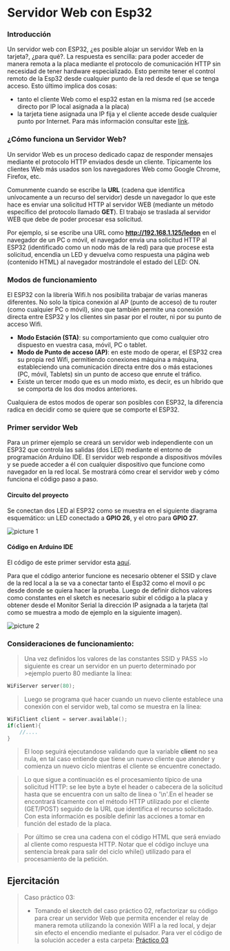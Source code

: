 # Servidor Web con Esp32

### Introducción

Un servidor web con ESP32, ¿es posible alojar un servidor Web en la tarjeta?, ¿para qué?. La respuesta es sencilla: para poder acceder de manera remota a la placa mediante el protocolo de comunicación HTTP sin necesidad de tener hardware especializado. Esto permite tener el control remoto de la Esp32 desde cualquier punto de la red desde el que se tenga acceso. Esto último implica dos cosas: 
- tanto el cliente Web como el esp32 estan en la misma red (se accede directo por IP local asignada a la placa)
- la tarjeta tiene asignada una IP fija y el cliente accede desde cualquier punto por Internet.
Para más información consultar este [link](https://es.wikipedia.org/wiki/Direcci%C3%B3n_IP).


### ¿Cómo funciona un Servidor Web? 

Un servidor Web es un proceso dedicado capaz de responder  mensajes mediante el protocolo HTTP enviados desde un cliente. Típicamente los clientes Web más usados son los navegadores Web como Google Chrome, Firefox, etc.

Comunmente cuando se escribe la **URL** (cadena que identifica unívocamente a un recurso del servidor) desde un navegador lo que este hace es enviar una solicitud HTTP al servidor WEB (mediante un método específico del protocolo llamado **GET**). El trabajo se traslada al servidor WEB que debe de poder procesar esa solicitud.

Por ejemplo, si se escribe una URL como **http://192.168.1.125/ledon** en el navegador de un PC o móvil,  el navegador envía una solicitud HTTP al ESP32 (identificado como un nodo más de la red) para que procese esta solicitud, encendia un LED y devuelva como respuesta una página web (contenido HTML) al navegador mostrándole el estado del LED: ON.

### Modos de funcionamiento

El ESP32 con la librería Wifi.h nos posibilita trabajar de varias maneras diferentes. No solo la típica conexión al AP (punto de acceso) de tu router (como cualquier PC o móvil), sino que también permite una conexión directa entre ESP32 y los clientes sin pasar por el router, ni por su punto de acceso Wifi.

- **Modo Estación (STA)**: su comportamiento que como cualquier otro dispuesto en vuestra casa, móvil, PC o tablet.
- **Modo de Punto de acceso (AP)**: en este modo de operar, el ESP32 crea su propia red Wifi, permitiendo conexiones máquina a máquina, estableciendo una comunicación directa entre dos o más estaciones (PC, móvil, Tablets) sin un punto de acceso que enrute el tráfico.
- Existe un tercer modo que es un modo mixto, es decir, es un híbrido que se comporta de los dos modos anteriores.

Cualquiera de estos modos de operar son posibles con ESP32, la diferencia radica en decidir como se quiere que se comporte el ESP32. 

### Primer servidor Web

Para un primer ejemplo se creará un servidor web independiente con un ESP32 que controla las salidas (dos LED) mediante el entorno de programación Arduino IDE. El servidor web responde a dispositivos móviles y se puede acceder a él con cualquier dispositivo que funcione como navegador en la red local. Se mostrará cómo crear el servidor web y cómo funciona el código paso a paso.

#### Circuito del proyecto

Se conectan dos LED al ESP32 como se muestra en el siguiente diagrama esquemático: un LED conectado a **GPIO 26**, y el otro para **GPIO 27**.

![picture 1](images/esp32_web_server_schematic.webp) 

#### Código en Arduino IDE

El código de este primer servidor esta [aquí](/sketchs/server_web.ino).

Para que el código anterior funcione es necesario obtener el SSID y clave de la red local a la se va a conectar tanto el Esp32 como el movil o pc desde donde se quiera hacer la prueba. Luego de definir dichos valores como constantes en el sketch es necesario subir el código a la placa y obtener desde el Monitor Serial la dirección IP asignada a la tarjeta (tal como se muestra a modo de ejemplo en la siguiente imagen).

![picture 2](images/ESP-IP-address-1.webp) 


### Consideraciones de funcionamiento:
> 
> Una vez definidos los valores de las constantes SSID y PASS >lo siguiente es crear un servidor en un puerto determinado por >ejemplo puerto 80 mediante la línea:

``` c++
WiFiServer server(80);
```

> Luego se programa qué hacer cuando un nuevo cliente establece una conexión con el servidor web, tal como se muestra en la línea:

``` c++
WiFiClient client = server.available();
if(client){
    //....
}
```
> El loop seguirá ejecutandose validando que la variable **client** no sea nula, en tal caso entiende que tiene un nuevo cliente que atender y comienza un nuevo ciclo mientras el cliente se encuentre conectado.

> Lo que sigue a continuación es el procesamiento típico de una solicitud HTTP: se lee byte a byte el header o cabecera de la solicitud hasta que se encuentra con un salto de línea o '\n'.En el header se encontrará tícamente con el método HTTP utilizado por el cliente (GET/POST) seguido de la URL que identifica el recurso solicitado. Con esta información es posible definir las acciones a tomar en función del estado de la placa.

> Por último se crea una cadena con el código HTML que será enviado al cliente como respuesta HTTP. Notar que el código incluye una sentencia break para salir del ciclo while() utilizado para el procesamiento de la petición.


## Ejercitación

> Caso práctico 03:
> * Tomando el skectch del caso práctico 02, refactorizar su código para crear un servidor Web que permita encender el relay de manera remota utilizando la conexión WIFI a la red local, y dejar sin efecto el encendio mediante el pulsador. Para ver el código de la solución acceder a esta carpeta: [Práctico 03](sketchs/Practico%2003/)

